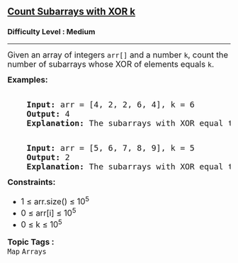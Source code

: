 <h2><a href="https://www.geeksforgeeks.org/problems/count-subarray-with-given-xor/1">Count Subarrays with XOR k</a></h2> 
<h3>Difficulty Level : Medium</h3> <hr> <div class="problems_problem_content__Xm_eO"> 
  <p><span style="font-size: 18px;">Given an array of integers <code>arr[]</code> and a number <code>k</code>, count the number of subarrays whose XOR of elements equals <code>k</code>.</span></p> 
  <p><span style="font-size: 18px;"><strong>Examples:</strong></span></p> 
  <pre><span style="font-size: 18px;"> 
    <strong>Input:</strong> arr = [4, 2, 2, 6, 4], k = 6 
    <strong>Output:</strong> 4 
    <strong>Explanation:</strong> The subarrays with XOR equal to 6 are: 1. [4, 2] (from index 0 to 1) 2. [4, 2, 2, 6, 4] (from index 0 to 4) 3. [2, 2, 6] (from index 1 to 3) 4. [6] (from index 3 to 3) </span></pre> 
  <pre><span style="font-size: 18px;"> 
    <strong>Input:</strong> arr = [5, 6, 7, 8, 9], k = 5 
    <strong>Output:</strong> 2 
    <strong>Explanation:</strong> The subarrays with XOR equal to 5 are: 1. [5] (from index 0 to 0) 2. [5, 6, 7, 8, 9] (from index 0 to 4) </span></pre> 
  <p><span style="font-size: 18px;">
    <strong>Constraints:</strong></span></p> <ul style="font-size: 18px;"> <li>1 ≤ arr.size() ≤ 10<sup>5</sup></li> <li>0 ≤ arr[i] ≤ 10<sup>5</sup></li> <li>0 ≤ k ≤ 10<sup>5</sup></li> </ul> 
  <p><span style="font-size: 18px;"><strong>Topic Tags :</strong><br><code>Map</code>&nbsp;<code>Arrays</code>&nbsp;</span></p>
